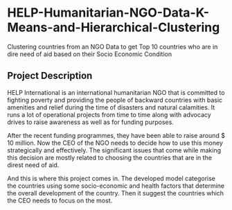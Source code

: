 # HELP-Humanitarian-NGO-Data-K-Means-and-Hierarchical-Clustering
Clustering countries from an NGO Data to get Top 10 countries who are in dire need of aid based on their Socio Economic Condition

## Project Description
HELP International is an international humanitarian NGO that is committed to fighting poverty and providing the people of backward countries with basic amenities and relief during the time of disasters and natural calamities. It runs a lot of operational projects from time to time along with advocacy drives to raise awareness as well as for funding purposes.

After the recent funding programmes, they have been able to raise around $ 10 million. Now the CEO of the NGO needs to decide how to use this money strategically and effectively. The significant issues that come while making this decision are mostly related to choosing the countries that are in the direst need of aid. 

And this is where this project comes in. The developed model categorise the countries using some socio-economic and health factors that determine the overall development of the country. Then it suggest the countries which the CEO needs to focus on the most. 
